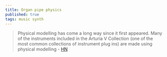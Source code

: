```yaml
---
title: Organ pipe physics
published: true
tags: music synth
---
```

> Physical modelling has come a long way since it first appeared. Many of the instruments included in the Arturia V Collection (one of the most common collections of instrument plug ins) are made using physical modelling - [HN](https://news.ycombinator.com/item?id=38853087)
